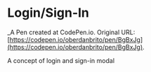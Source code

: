 # Login/Sign-In
 _A Pen created at CodePen.io. Original URL: [https://codepen.io/oberdanbrito/pen/BgBxJg](https://codepen.io/oberdanbrito/pen/BgBxJg).

 A concept of login and sign-in modal